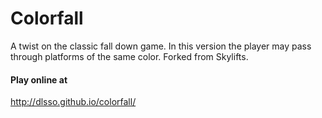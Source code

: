 # Colorfall

A twist on the classic fall down game. In this version the player may pass through platforms of the same color. Forked from Skylifts.

#### Play online at
http://dlsso.github.io/colorfall/
